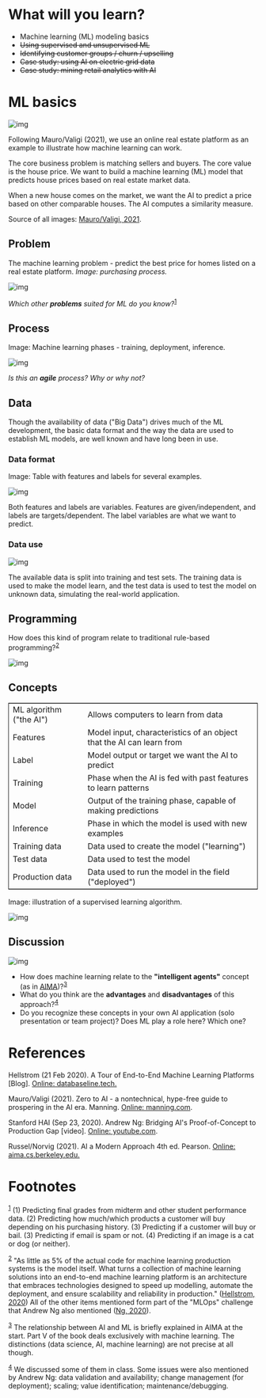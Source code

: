 

# What will you learn?

-   Machine learning (ML) modeling basics
-   <del>Using supervised and unsupervised ML</del>
-   <del>Identifying customer groups / churn / upselling</del>
-   <del>Case study: using AI on electric grid data</del>
-   <del>Case study: mining retail analytics with AI</del>


# ML basics

![img](./img/cover.jpeg)

Following Mauro/Valigi (2021), we use an online real estate platform
as an example to illustrate how machine learning can work.

The core business problem is matching sellers and buyers. The core
value is the house price. We want to build a machine learning (ML)
model that predicts house prices based on real estate market data.

When a new house comes on the market, we want the AI to predict a
price based on other comparable houses. The AI computes a similarity
measure.

Source of all images: [Mauro/Valigi, 2021](#org83ac9b7).


## Problem

The machine learning problem - predict the best price for homes
listed on a real estate platform. *Image: purchasing process.*

![img](./img/problem.png)

*Which other **problems** suited for ML do you know?*<sup><a id="fnr.1" class="footref" href="#fn.1">1</a></sup>


## Process

Image: Machine learning phases - training, deployment,
inference.

![img](./img/ml.png)

*Is this an **agile** process? Why or why not?*


## Data

Though the availability of data ("Big Data") drives much of the ML
development, the basic data format and the way the data are used to
establish ML models, are well known and have long been in use.


### Data format

Image: Table with features and labels for several examples.

![img](./img/data.png)

Both features and labels are variables. Features are
given/independent, and labels are targets/dependent. The label
variables are what we want to predict.


### Data use

![img](./img/data1.png)

The available data is split into training and test sets. The
training data is used to make the model learn, and the test data is
used to test the model on unknown data, simulating the real-world
application.


## Programming

How does this kind of program relate to traditional rule-based
programming?<sup><a id="fnr.2" class="footref" href="#fn.2">2</a></sup>

![img](./img/programming.png)


## Concepts

<table border="2" cellspacing="0" cellpadding="6" rules="groups" frame="hsides">


<colgroup>
<col  class="org-left" />

<col  class="org-left" />
</colgroup>
<tbody>
<tr>
<td class="org-left">ML algorithm ("the AI")</td>
<td class="org-left">Allows computers to learn from data</td>
</tr>


<tr>
<td class="org-left">Features</td>
<td class="org-left">Model input, characteristics of an object that the AI can learn from</td>
</tr>


<tr>
<td class="org-left">Label</td>
<td class="org-left">Model output or target we want the AI to predict</td>
</tr>


<tr>
<td class="org-left">Training</td>
<td class="org-left">Phase when the AI is fed with past features to learn patterns</td>
</tr>


<tr>
<td class="org-left">Model</td>
<td class="org-left">Output of the training phase, capable of making predictions</td>
</tr>


<tr>
<td class="org-left">Inference</td>
<td class="org-left">Phase in which the model is used with new examples</td>
</tr>


<tr>
<td class="org-left">Training data</td>
<td class="org-left">Data used to create the model ("learning")</td>
</tr>


<tr>
<td class="org-left">Test data</td>
<td class="org-left">Data used to test the model</td>
</tr>


<tr>
<td class="org-left">Production data</td>
<td class="org-left">Data used to run the model in the field ("deployed")</td>
</tr>
</tbody>
</table>

Image: illustration of a supervised learning algorithm.

![img](./img/supervised.png)


## Discussion

![img](./img/discussion.gif)

-   How does machine learning relate to the **"intelligent agents"**
    concept (as in [AIMA](#org46838e0))?<sup><a id="fnr.3" class="footref" href="#fn.3">3</a></sup>
-   What do you think are the **advantages** and **disadvantages** of
    this approach?<sup><a id="fnr.4" class="footref" href="#fn.4">4</a></sup>
-   Do you recognize these concepts in your own AI application
    (solo presentation or team project)? Does ML play a role here?
    Which one?


# References

<a id="org1abb4f5"></a> Hellstrom (21 Feb 2020). A Tour of End-to-End Machine
Learning Platforms [Blog]. [Online: databaseline.tech.](https://databaseline.tech/a-tour-of-end-to-end-ml-platforms/)

<a id="org83ac9b7"></a> Mauro/Valigi (2021). Zero to AI - a nontechnical,
hype-free guide to prospering in the AI era. Manning. [Online:
manning.com](https://www.manning.com/books/zero-to-ai).

<a id="org20d7acc"></a> Stanford HAI (Sep 23, 2020). Andrew Ng: Bridging AI's
Proof-of-Concept to Production Gap [video]. [Online: youtube.com](https://youtu.be/tsPuVAMaADY).

<a id="org46838e0"></a> Russel/Norvig (2021). AI a Modern Approach 4th
ed. Pearson. [Online: aima.cs.berkeley.edu.](http://aima.cs.berkeley.edu/)


# Footnotes

<sup><a id="fn.1" href="#fnr.1">1</a></sup> (1) Predicting final grades from midterm and other student
performance data. (2) Predicting how much/which products a customer
will buy depending on his purchasing history. (3) Predicting if a
customer will buy or bail. (3) Predicting if email is spam or not. (4)
Predicting if an image is a cat or dog (or neither).

<sup><a id="fn.2" href="#fnr.2">2</a></sup> "As little as 5% of the actual code for machine learning
production systems is the model itself. What turns a collection of
machine learning solutions into an end-to-end machine learning
platform is an architecture that embraces technologies designed to
speed up modelling, automate the deployment, and ensure scalability
and reliability in production." ([Hellstrom, 2020](#org1abb4f5)) All of the other
items mentioned form part of the "MLOps" challenge that Andrew Ng also
mentioned ([Ng, 2020](#org20d7acc)).

<sup><a id="fn.3" href="#fnr.3">3</a></sup> The relationship between AI and ML is briefly explained in AIMA
at the start. Part V of the book deals exclusively with machine
learning. The distinctions (data science, AI, machine learning) are
not precise at all though.

<sup><a id="fn.4" href="#fnr.4">4</a></sup> We discussed some of them in class. Some issues were also
mentioned by Andrew Ng: data validation and availability; change
management (for deployment); scaling; value identification;
maintenance/debugging.
